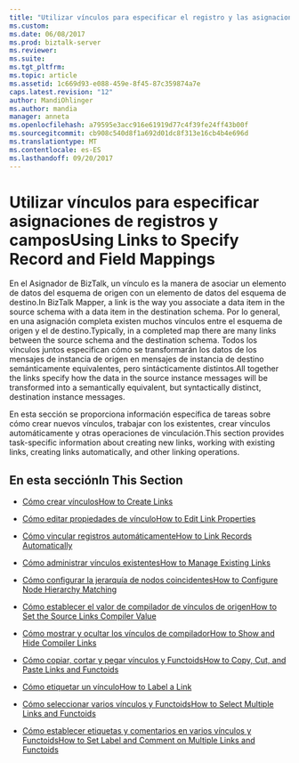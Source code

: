 ```yaml
---
title: "Utilizar vínculos para especificar el registro y las asignaciones de campos | Documentos de Microsoft"
ms.custom: 
ms.date: 06/08/2017
ms.prod: biztalk-server
ms.reviewer: 
ms.suite: 
ms.tgt_pltfrm: 
ms.topic: article
ms.assetid: 1c669d93-e088-459e-8f45-87c359874a7e
caps.latest.revision: "12"
author: MandiOhlinger
ms.author: mandia
manager: anneta
ms.openlocfilehash: a79595e3acc916e61919d77c4f39fe24ff43b00f
ms.sourcegitcommit: cb908c540d8f1a692d01dc8f313e16cb4b4e696d
ms.translationtype: MT
ms.contentlocale: es-ES
ms.lasthandoff: 09/20/2017
---
```

# <a name="using-links-to-specify-record-and-field-mappings"></a><span data-ttu-id="f1957-102">Utilizar vínculos para especificar asignaciones de registros y campos</span><span class="sxs-lookup"><span data-stu-id="f1957-102">Using Links to Specify Record and Field Mappings</span></span>
<span data-ttu-id="f1957-103">En el Asignador de BizTalk, un vínculo es la manera de asociar un elemento de datos del esquema de origen con un elemento de datos del esquema de destino.</span><span class="sxs-lookup"><span data-stu-id="f1957-103">In BizTalk Mapper, a link is the way you associate a data item in the source schema with a data item in the destination schema.</span></span> <span data-ttu-id="f1957-104">Por lo general, en una asignación completa existen muchos vínculos entre el esquema de origen y el de destino.</span><span class="sxs-lookup"><span data-stu-id="f1957-104">Typically, in a completed map there are many links between the source schema and the destination schema.</span></span> <span data-ttu-id="f1957-105">Todos los vínculos juntos especifican cómo se transformarán los datos de los mensajes de instancia de origen en mensajes de instancia de destino semánticamente equivalentes, pero sintácticamente distintos.</span><span class="sxs-lookup"><span data-stu-id="f1957-105">All together the links specify how the data in the source instance messages will be transformed into a semantically equivalent, but syntactically distinct, destination instance messages.</span></span>  
  
 <span data-ttu-id="f1957-106">En esta sección se proporciona información específica de tareas sobre cómo crear nuevos vínculos, trabajar con los existentes, crear vínculos automáticamente y otras operaciones de vinculación.</span><span class="sxs-lookup"><span data-stu-id="f1957-106">This section provides task-specific information about creating new links, working with existing links, creating links automatically, and other linking operations.</span></span>  
  
## <a name="in-this-section"></a><span data-ttu-id="f1957-107">En esta sección</span><span class="sxs-lookup"><span data-stu-id="f1957-107">In This Section</span></span>  
  
-   [<span data-ttu-id="f1957-108">Cómo crear vínculos</span><span class="sxs-lookup"><span data-stu-id="f1957-108">How to Create Links</span></span>](../core/how-to-create-links.md)  
  
-   [<span data-ttu-id="f1957-109">Cómo editar propiedades de vínculo</span><span class="sxs-lookup"><span data-stu-id="f1957-109">How to Edit Link Properties</span></span>](../core/how-to-edit-link-properties.md)  
  
-   [<span data-ttu-id="f1957-110">Cómo vincular registros automáticamente</span><span class="sxs-lookup"><span data-stu-id="f1957-110">How to Link Records Automatically</span></span>](../core/how-to-link-records-automatically.md)  
  
-   [<span data-ttu-id="f1957-111">Cómo administrar vínculos existentes</span><span class="sxs-lookup"><span data-stu-id="f1957-111">How to Manage Existing Links</span></span>](../core/how-to-manage-existing-links.md)  
  
-   [<span data-ttu-id="f1957-112">Cómo configurar la jerarquía de nodos coincidentes</span><span class="sxs-lookup"><span data-stu-id="f1957-112">How to Configure Node Hierarchy Matching</span></span>](../core/how-to-configure-node-hierarchy-matching.md)  
  
-   [<span data-ttu-id="f1957-113">Cómo establecer el valor de compilador de vínculos de origen</span><span class="sxs-lookup"><span data-stu-id="f1957-113">How to Set the Source Links Compiler Value</span></span>](../core/how-to-set-the-source-links-compiler-value.md)  
  
-   [<span data-ttu-id="f1957-114">Cómo mostrar y ocultar los vínculos de compilador</span><span class="sxs-lookup"><span data-stu-id="f1957-114">How to Show and Hide Compiler Links</span></span>](../core/how-to-show-and-hide-compiler-links.md)  
  
-   [<span data-ttu-id="f1957-115">Cómo copiar, cortar y pegar vínculos y Functoids</span><span class="sxs-lookup"><span data-stu-id="f1957-115">How to Copy, Cut, and Paste Links and Functoids</span></span>](../core/how-to-copy-cut-and-paste-links-and-functoids.md)  
  
-   [<span data-ttu-id="f1957-116">Cómo etiquetar un vínculo</span><span class="sxs-lookup"><span data-stu-id="f1957-116">How to Label a Link</span></span>](../core/how-to-label-a-link.md)  
  
-   [<span data-ttu-id="f1957-117">Cómo seleccionar varios vínculos y Functoids</span><span class="sxs-lookup"><span data-stu-id="f1957-117">How to Select Multiple Links and Functoids</span></span>](../core/how-to-select-multiple-links-and-functoids.md)  
  
-   [<span data-ttu-id="f1957-118">Cómo establecer etiquetas y comentarios en varios vínculos y Functoids</span><span class="sxs-lookup"><span data-stu-id="f1957-118">How to Set Label and Comment on Multiple Links and Functoids</span></span>](../core/how-to-set-label-and-comment-on-multiple-links-and-functoids.md)